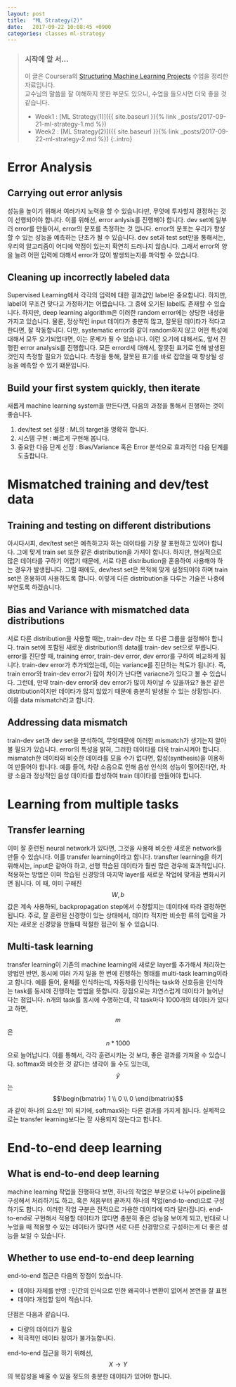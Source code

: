 ```yaml
---
layout: post
title:  "ML Strategy(2)"
date:   2017-09-22 10:08:45 +0900
categories: classes ml-strategy
---
```


> ### 시작에 앞 서...
> 이 글은 Coursera의 [Structuring Machine Learning Projects](https://www.coursera.org/learn/machine-lerning-projects) 수업을 정리한 자료입니다.<br/>
> 교수님의 말씀을 잘 이해하지 못한 부분도 있으니, 수업을 들으시면 더욱 좋을 것 같습니다.
>
> - Week1 : [ML Strategy(1)]({{ site.baseurl }}{% link _posts/2017-09-21-ml-strategy-1.md %})
> - Week2 : [ML Strategy(2)]({{ site.baseurl }}{% link _posts/2017-09-22-ml-strategy-2.md %})
{:.intro}

# Error Analysis

## Carrying out error anlysis

성능을 높이기 위해서 여러가지 노력을 할 수 있습니다만, 무엇에 투자할지 결정하는 것이 선행되어야 합니다. 이를 위해선, error anlysis를 진행해야 합니다. dev set에 일부러 error를 만들어서, error의 분포를 측정하는 것 입니다. error의 분포는 우리가 향샹할 수 있는 성능을 예측하는 단초가 될 수 있습니다. dev set과 test set만을 통해서는, 우리의 알고리즘이 어디에 약점이 있는지 확연히 드러나지 않습니다. 그래서 error의 양을 늘려 어떤 입력에 대해서 error가 많이 발생되는지를 파악할 수 있습니다.

## Cleaning up incorrectly labeled data

Supervised Learning에서 각각의 입력에 대한 결과값인 label은 중요합니다. 하지만, label이 무조건 맞다고 가정하기는 어렵습니다. 그 중에 오기된 label도 존재할 수 있습니다. 하지만, deep learning algorithm은 이러한 random error에는 상당한 내성을 가지고 있습니다. 물론, 정상적인 input 데이타가 충분히 많고, 잘못된 데이타가 적다고 한다면, 잘 작동합니다. 다만, systematic error와 같이 random하지 않고 어떤 특성에 대해서 모두 오기되었다면, 이는 문제가 될 수 있습니다.
이런 오기에 대해서도, 앞서 진행한 error analysis를 진행합니다. 모든 errord세 대해서, 잘못된 표기로 인해 발생된 것인지 측정할 필요가 있습니다. 측정을 통해, 잘못된 표기를 바로 잡았을 때 향상될 성능을 예측할 수 있기 떄문입니다. 

## Build your first system quickly, then iterate

새롭게 machine learning system을 만든다면, 다음의 과정을 통해서 진행하는 것이 좋습니다.

1. dev/test set 설정 : ML의 target을 명확히 합니다.
1. 시스템 구현 : 빠르게 구현해 봅니다.
1. 중요한 다음 단계 선정 : Bias/Variance 혹은 Error 분석으로 효과적인 다음 단계를 도출합니다.

# Mismatched training and dev/test data

## Training and testing on different distributions

아시다시피, dev/test set은 예측하고자 하는 데이타를 가장 잘 표현하고 있어야 합니다. 그에 맞게 train set 또한 같은 distribution을 가져야 합니다. 하지만, 현실적으로 많은 데이타를 구하기 어렵기 때문에, 서로 다른 distribution을 혼용하여 사용해야 하는 경우가 발생됩니다. 그럴 때에도, dev/test set은 목적에 맞게 설정되어야 하며 train set은 혼용하여 사용하도록 합니다. 이렇게 다른 distribution을 다루는 기술은 나중에 부연토록 하겠습니다.

## Bias and Variance with mismatched data distributions

서로 다른 distribution을 사용할 때는, train-dev 라는 또 다른 그룹을 설정해야 합니다. train set에 포함된 새로운 distribution의 data를 train-dev set으로 부릅니다. error를 진단할 때, training error, train-dev error, dev error를 구하여 비교하게 됩니다. train-dev error가 추가되었는데, 이는 variance를 진단하는 척도가 됩니다. 즉, train error와 train-dev error가 많이 차이가 난다면 variacne가 있다고 볼 수 있습니다. 그런데, 만약 train-dev error와 dev error가 많이 차이날 수 있을까요? 둘은 같은 distribution이지만 데이타가 많지 않았기 때문에 충분히 발생될 수 있는 상황입니다. 이를 data mismatch라고 합니다.

## Addressing data mismatch

train-dev set과 dev set을 분석하여, 무엇때문에 이러한 mismatch가 생기는지 알아볼 필요가 있습니다. error의 특성을 밝혀, 그러한 데이타를 더욱 train시켜야 합니다. mismatch한 데이타와 비슷한 데이라를 모을 수가 없다면, 합성(synthesis)을 이용하여 만들어야 합니다. 예를 들어, 차량 소음으로 인해 음성 인식의 성능이 떨어진다면, 차량 소음과 정상적인 음성 데이타를 합성하여 train 데이타를 만들어야 합니다.

# Learning from multiple tasks

## Transfer learning

이미 잘 훈련된 neural network가 있다면, 그것을 사용해 비슷한 새로운 network를 만들 수 있습니다. 이를 transfer learning이라고 합니다. transfter learning을 하기 위해서는, input은 같아야 하고, 선행 학습된 데이타가 훨씬 많은 경우에 효과적입니다. 적용하는 방법은 이미 학습된 신경망의 마지막 layer를 새로운 작업에 맞게끔 변화시키면 됩니다. 이 때, 이미 구해진 $$W, b$$값은 계속 사용하되, backpropagation step에서 수정할지는 데이타에 따라 결정하면 됩니다. 주로, 잘 훈련된 신경망이 있는 상태에서, 데이타 적지만 비슷한 류의 입력을 가지는 새로운 신경망을 만들때 적절한 접근이 될 수 있습니다.

## Multi-task learning

transfer learning이 기존의 machine learning에 새로운 layer를 추가해서 처리하는 방법인 반면, 동시에 여러 가지 일을 한 번에 진행하는 형태를 multi-task learning이라고 합니다. 예를 들어, 물체를 인식하는데, 자동차를 인식하는 task와 신호등을 인식하는 task를 동시에 진행하는 방법을 뜻합니다. 장점으로는 자연스럽게 데이타가 늘어난다는 점입니다. n개의 task를 동시에 수행하는데, 각 task마다 1000개의 데이타가 있다고 하면, $$m$$은 $$n * 1000$$으로 늘어납니다. 이를 통해서, 각각 훈련시키는 것 보다, 좋은 결과를 가져올 수 있습니다. softmax와 비슷한 것 같다는 생각이 들 수도 있는데, $$\hat{y}$$는 $$\begin{bmatrix} 1 \\ 0 \\ 0 \end{bmatrix}$$과 같이 하나의 요소만 1이 되기에, softmax와는 다른 결과를 가지게 됩니다. 
실제적으로는 transfer learning보다는 잘 사용되지 않는다고 합니다.

# End-to-end deep learning

## What is end-to-end deep learning

machine learning 작업을 진행하다 보면, 하나의 작업은 부분으로 나누어 pipeline을 구성해서 처리하기도 하고, 혹은 처음부터 끝까지 하나의 작업(end-to-end)으로 구성하기도 합니다. 이러한 작업 구분은 전적으로 가용한 데이타에 따라 달라집니다. end-to-end로 구현해서 적용할 데이타가 많다면 충분히 좋은 성능을 보이게 되고, 반대로 나누었을 때 적용할 수 있는 데이타가 많다면 서로 다른 신경망으로 구성하는게 더 좋은 성능을 보일 수 있습니다.

## Whether to use end-to-end deep learning

end-to-end 접근은 다음의 장점이 있습니다.

- 데이타 자체를 반영 : 인간의 인식으로 인한 왜곡이나 변환이 없어서 본연을 잘 표현
- 데이타 개입할 일이 적습니다.

단점은 다음과 같습니다.

- 다량의 데이타가 필요
- 적극적인 데이타 참여가 불가능합니다. 

end-to-end 접근을 하기 위해선, $$X \to Y$$의 복잡성을 배울 수 있을 정도의 충분한 데이타가 있어야 합니다.
